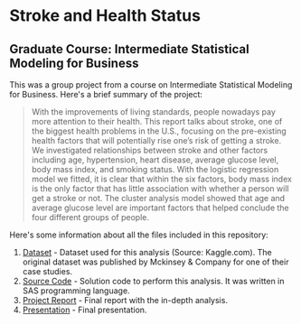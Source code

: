 # Stroke and Health Status
## Graduate Course: Intermediate Statistical Modeling for Business ##

This was a group project from a course on Intermediate Statistical Modeling for Business. Here's a brief summary of the project:

>With the improvements of living standards, people nowadays pay more attention to their health. This report talks about stroke, one of the biggest health problems in the U.S., focusing on the pre-existing health factors that will potentially rise one’s risk of getting a stroke. We investigated relationships between stroke and other factors including age, hypertension, heart disease, average glucose level, body mass index, and smoking status. With the logistic regression model we fitted, it is clear that within the six factors, body mass index is the only factor that has little association with whether a person will get a stroke or not. The cluster analysis model showed
that age and average glucose level are important factors that helped conclude the four different groups of people.

Here's some information about all the files included in this repository:

1) <a href="https://github.com/SagarBansal7/Stroke-and-Health-Status/blob/master/Dataset%20-%20Stroke%20and%20Health%20Status.csv">Dataset</a> - Dataset used for this analysis (Source: Kaggle.com). The original dataset was published by Mckinsey & Company for one of their case studies. 
2) <a href="https://github.com/SagarBansal7/Stroke-and-Health-Status/blob/master/Source%20Code%20-%20Stroke%20and%20Health%20Status.sas">Source Code</a> - Solution code to perform this analysis. It was written in SAS programming language.
3) <a href="https://github.com/SagarBansal7/Stroke-and-Health-Status/blob/master/Project%20Report%20-%20Stroke%20and%20Health%20Status.pdf">Project Report</a> - Final report with the in-depth analysis. 
4) <a href="https://github.com/SagarBansal7/Stroke-and-Health-Status/blob/master/Presentation%20-%20Stroke%20and%20Health%20Status.pdf">Presentation</a> - Final presentation.
    
